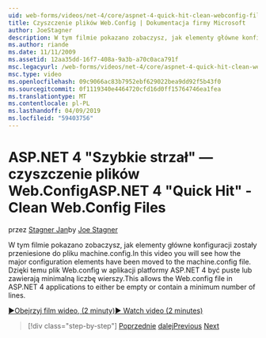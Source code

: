 ```yaml
---
uid: web-forms/videos/net-4/core/aspnet-4-quick-hit-clean-webconfig-files
title: Czyszczenie plików Web.Config | Dokumentacja firmy Microsoft
author: JoeStagner
description: W tym filmie pokazano zobaczysz, jak elementy główne konfiguracji zostały przeniesione do pliku machine.config. Dzięki temu plik Web.config w aplikacji platformy ASP.NET 4...
ms.author: riande
ms.date: 11/11/2009
ms.assetid: 12aa35dd-16f7-408a-9a3b-a70c0aca791f
msc.legacyurl: /web-forms/videos/net-4/core/aspnet-4-quick-hit-clean-webconfig-files
msc.type: video
ms.openlocfilehash: 09c9066ac83b7952ebf629022bea9dd92f5b43f0
ms.sourcegitcommit: 0f1119340e4464720cfd16d0ff15764746ea1fea
ms.translationtype: MT
ms.contentlocale: pl-PL
ms.lasthandoff: 04/09/2019
ms.locfileid: "59403756"
---
```

# <a name="aspnet-4-quick-hit---clean-webconfig-files"></a><span data-ttu-id="ae4f7-104">ASP.NET 4 "Szybkie strzał" — czyszczenie plików Web.Config</span><span class="sxs-lookup"><span data-stu-id="ae4f7-104">ASP.NET 4 "Quick Hit" - Clean Web.Config Files</span></span>

<span data-ttu-id="ae4f7-105">przez [Stagner Jan](https://github.com/JoeStagner)</span><span class="sxs-lookup"><span data-stu-id="ae4f7-105">by [Joe Stagner](https://github.com/JoeStagner)</span></span>

<span data-ttu-id="ae4f7-106">W tym filmie pokazano zobaczysz, jak elementy główne konfiguracji zostały przeniesione do pliku machine.config.</span><span class="sxs-lookup"><span data-stu-id="ae4f7-106">In this video you will see how the major configuration elements have been moved to the machine.config file.</span></span> <span data-ttu-id="ae4f7-107">Dzięki temu plik Web.config w aplikacji platformy ASP.NET 4 być puste lub zawierają minimalną liczbę wierszy.</span><span class="sxs-lookup"><span data-stu-id="ae4f7-107">This allows the Web.config file in ASP.NET 4 applications to either be empty or contain a minimum number of lines.</span></span>

[<span data-ttu-id="ae4f7-108">&#9654;Obejrzyj film wideo, (2 minuty)</span><span class="sxs-lookup"><span data-stu-id="ae4f7-108">&#9654; Watch video (2 minutes)</span></span>](https://channel9.msdn.com/Blogs/ASP-NET-Site-Videos/aspnet-4-quick-hit-clean-webconfig-files)

> [!div class="step-by-step"]
> <span data-ttu-id="ae4f7-109">[Poprzednie](aspnet-4-quick-hit-auto-start.md)
> [dalej](aspnet-4-quick-hit-predictable-client-ids.md)</span><span class="sxs-lookup"><span data-stu-id="ae4f7-109">[Previous](aspnet-4-quick-hit-auto-start.md)
[Next](aspnet-4-quick-hit-predictable-client-ids.md)</span></span>
